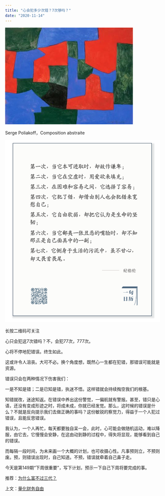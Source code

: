 ```yaml
---
title: "心会犯多少次错？7次够吗？"
date: "2020-11-14"
---
```


![连岳文章](images/连岳文章picture-16.jpg)

Serge Poliakoff，Composition abstraite

  

![连岳文章](images/连岳文章picture-17.jpg)

长按二维码可关注

  

心只会犯这7次错吗？不，会犯77次，777次。  

  

心将不停地犯错误。终生如此。

  

这或许令人沮丧。大可不必。换个角度想，既然心一生都在犯错，那错误可能就是资源。  

  

错误只会在两种情况下伤害我们：  

  

一是不知是错；二是已知是错，执迷不悟。这样错就会持续掏空我们的根基。  

  

知错就改，迷途知返。在错误中养出这份警觉，一偏航就有警报。甚至，错只是心语，还没有变成形迹之时，将成未成，你就已经发觉。那么，这时候的错误是什么？不就是反向提示我们去做正确的事吗？这份敏锐的察觉力，得益于一个人犯过错误，且能反思错误。  

  

我认为，一个人再忙，每天都要独自呆一会，此时，心可能会做随机运动，难以降服，由它去，它慢慢会安静，在这由动到静的过程中，得失将显现，能够看到自己的错误。  

  

而每隔一段时间，为未来画一个大概的计划，也可收摄心性。凡事预则立，不预则废。预，则错误出现时，自己知道。不预，错误就牵着自己鼻子走。  

  

今天是第149期“下周很重要”，写下计划，预示一下自己下周将要完成的事。

  

推荐：[为什么富不过三代？](http://mp.weixin.qq.com/s?__biz=MjM5NDU0Mjk2MQ==&mid=2651644604&idx=1&sn=f659528e839367b7f81a68904278cf0d&chksm=bd7e66a28a09efb4d3402d9ed4c598002ad267b9f97d444e420bf1c99659d8d0ba4058084a94&scene=21#wechat_redirect)  

上文：[量化财务自由](http://mp.weixin.qq.com/s?__biz=MjM5NDU0Mjk2MQ==&mid=2651660271&idx=1&sn=8d0d7c53eabf5d2f9e344af89f75b078&chksm=bd7f9bf18a0812e7d22aa7a50f6c795161362ceb8d8cadfd84426d20f47d2eaa6eaba21a11f1&scene=21#wechat_redirect)

